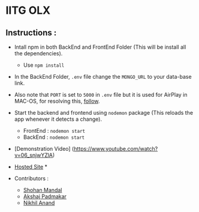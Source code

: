 # IITG OLX

## Instructions : 

* Intall npm in both BackEnd and FrontEnd Folder (This will be install all the dependencies).
    - Use `npm install`

* In the BackEnd Folder, `.env` file change the `MONGO_URL` to your data-base link. 


* Also note that `PORT` is set to `5000` in `.env` file but it is used for AirPlay in MAC-OS, for resolving this, [follow](https://stackoverflow.com/questions/69818376/localhost5000-unavailable-in-macos-v12-monterey).


* Start the backend and frontend using `nodemon` package (This reloads the app whenever it detects a change).
    - FrontEnd :   `nodemon start`    
    - BackEnd  :   `nodemon start`


* [Demonstration Video] (https://www.youtube.com/watch?v=06_snjwYZlA)

* [Hosted Site](https://olx-clone-iitg.netlify.app) *


* Contributors : 
    - [Shohan Mandal](https://github.com/shohan2001)
    - [Akshaj Padmakar](https://github.com/https://github.com/Akshaj-Padmakar)
    - [Nikhil Anand](https://github.com/https://github.com/dev-anand-nikhil)
